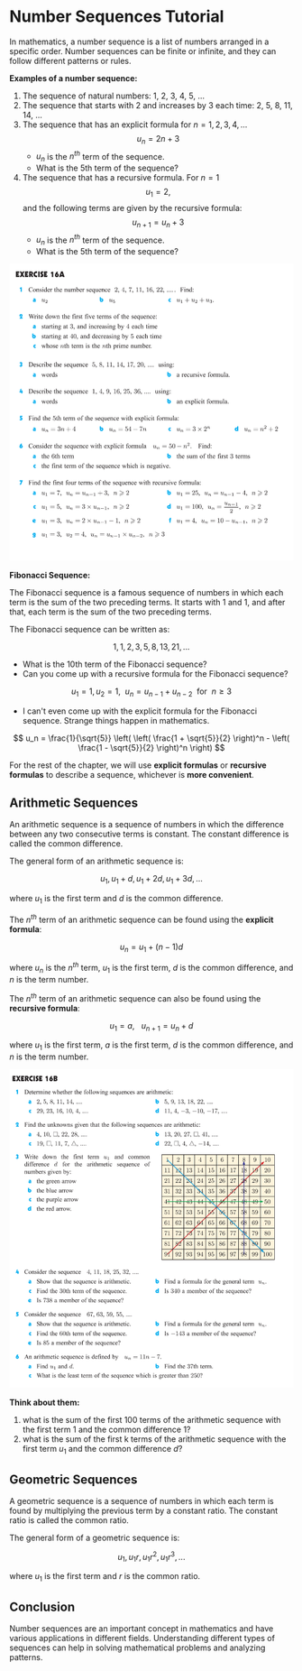 # Number Sequences Tutorial

In mathematics, a number sequence is a list of numbers arranged in a specific order. Number sequences can be finite or infinite, and they can follow different patterns or rules.

**Examples of a number sequence:**

1. The sequence of natural numbers: 1, 2, 3, 4, 5, ...
2. The sequence that starts with 2 and increases by 3 each time: 2, 5, 8, 11, 14, ...
3. The sequence that has an explicit formula for $n = 1, 2, 3, 4, ...$
        $$u_n = 2n + 3$$ 
    * $u_n$ is the $n^{th}$ term of the sequence.
    * What is the 5th term of the sequence?
4. The sequence that has a recursive formula. For $n = 1$
        $$u_1 = 2,$$
        and the following terms are given by the recursive formula:
        $$u_{n+1} = u_n + 3$$
    * $u_n$ is the $n^{th}$ term of the sequence.
    * What is the 5th term of the sequence?

![ExerciseA](ExerciseA.png)

**Fibonacci Sequence:**

The Fibonacci sequence is a famous sequence of numbers in which each term is the sum of the two preceding terms. It starts with 1 and 1, and after that, each term is the sum of the two preceding terms.

The Fibonacci sequence can be written as:

$$1, 1, 2, 3, 5, 8, 13, 21, ...$$

* What is the 10th term of the Fibonacci sequence?
* Can you come up with a recursive formula for the Fibonacci sequence?

$$u_1 = 1, u_2 = 1, ~~ u_n = u_{n-1} + u_{n-2} ~~\text{for}~~ n \geq 3 $$

* I can't even come up with the explicit formula for the Fibonacci sequence. Strange things happen in mathematics.

$$ u_n = \frac{1}{\sqrt{5}} \left( \left( \frac{1 + \sqrt{5}}{2} \right)^n - \left( \frac{1 - \sqrt{5}}{2} \right)^n \right) $$

For the rest of the chapter, we will use **explicit formulas** or **recursive formulas** to describe a sequence, whichever is **more convenient**.

## Arithmetic Sequences

An arithmetic sequence is a sequence of numbers in which the difference between any two consecutive terms is constant. The constant difference is called the common difference.

The general form of an arithmetic sequence is:

$$u_1, u_1 + d, u_1 + 2d, u_1 + 3d, ...$$

where $u_1$ is the first term and $d$ is the common difference.

The $n^{th}$ term of an arithmetic sequence can be found using the **explicit formula**:

$$u_n = u_1 + (n - 1)d$$

where $u_n$ is the $n^{th}$ term, $u_1$ is the first term, $d$ is the common difference, and $n$ is the term number.

The $n^{th}$ term of an arithmetic sequence can also be found using the **recursive formula**:

$$u_1 = a, ~~~ u_{n+1} = u_n + d$$

where $u_1$ is the first term, $a$ is the first term, $d$ is the common difference, and $n$ is the term number.

![ExerciseB](ExerciseB.png)

**Think about them:** 

1. what is the sum of the first 100 terms of the arithmetic sequence with the first term 1 and the common difference 1?
2. what is the sum of the first k terms of the arithmetic sequence with the first term $u_1$ and the common difference $d$?

## Geometric Sequences

A geometric sequence is a sequence of numbers in which each term is found by multiplying the previous term by a constant ratio. The constant ratio is called the common ratio.

The general form of a geometric sequence is:

$$u_1, u_1r, u_1r^2, u_1r^3, ...$$

where $u_1$ is the first term and $r$ is the common ratio.


## Conclusion

Number sequences are an important concept in mathematics and have various applications in different fields. Understanding different types of sequences can help in solving mathematical problems and analyzing patterns.
